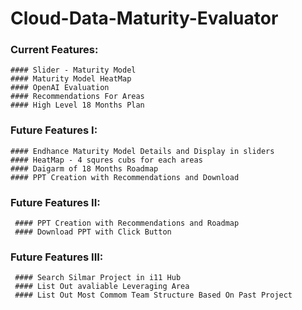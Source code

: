 # Cloud-Data-Maturity-Evaluator
### Current Features:
    #### Slider - Maturity Model
    #### Maturity Model HeatMap
    #### OpenAI Evaluation
    #### Recommendations For Areas
    #### High Level 18 Months Plan
    
### Future Features I:
    #### Endhance Maturity Model Details and Display in sliders
    #### HeatMap - 4 squres cubs for each areas
    #### Daigarm of 18 Months Roadmap
    #### PPT Creation with Recommendations and Download 

### Future Features II:
     #### PPT Creation with Recommendations and Roadmap
     #### Download PPT with Click Button
     
### Future Features III:     
     #### Search Silmar Project in i11 Hub
     #### List Out avaliable Leveraging Area
     #### List Out Most Commom Team Structure Based On Past Project

    
